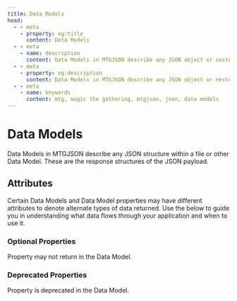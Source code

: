 ```yaml
---
title: Data Models
head:
  - - meta
    - property: og:title
      content: Data Models
  - - meta
    - name: description
      content: Data Models in MTGJSON describe any JSON object or nested JSON object that provides a flat response. As such, they will only have one level of nested keys. Any additional nested keys that return another object that is also a flat response are they themselves, a Data Model, and will have its own documentation.
  - - meta
    - property: og:description
      content: Data Models in MTGJSON describe any JSON object or nested JSON object that provides a flat response. As such, they will only have one level of nested keys. Any additional nested keys that return another object that is also a flat response are they themselves, a Data Model, and will have its own documentation.
  - - meta
    - name: keywords
      content: mtg, magic the gathering, mtgjson, json, data models
---
```


# Data Models

Data Models in MTGJSON describe any JSON structure within a file or other Data Model. These are the response structures of the JSON payload.

## Attributes

Certain Data Models and Data Model properties may have different attributes to denote alternate types of data returned. Use the below to guide you in understanding what data flows through your application and when to use it.

<!-- ### Abstract Models

<DocBadge inline="true" type="info" text="abstract" /> Data Model is an Abstract Data Model. -->

### Optional Properties

<DocBadge inline="true" type="warning" text="optional" /> Property may not return in the Data Model.

### Deprecated Properties

<DocBadge inline="true" type="danger" text="deprecated" /> Property is deprecated in the Data Model.
